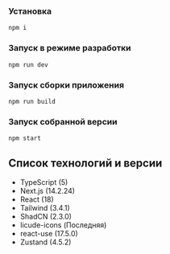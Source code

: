 ### Установка

`npm i`

### Запуск в режиме разработки

`npm run dev`

### Запуск сборки приложения

`npm run build`

### Запуск собранной версии

`npm start`

## Список технологий и версии

- TypeScript (5)
- Next.js (14.2.24)
- React (18)
- Tailwind (3.4.1)
- ShadCN (2.3.0)
- licude-icons (Последняя)
- react-use (17.5.0)
- Zustand (4.5.2)
